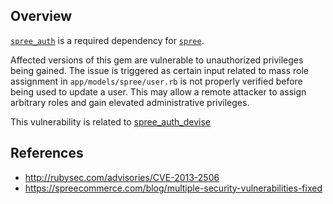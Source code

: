 ## Overview
[`spree_auth`](https://rubygems.org/gems/spree_auth) is a required dependency for [`spree`](https://rubygems.org/gems/spree).

Affected versions of this gem are vulnerable to unauthorized privileges being gained. The issue is triggered as certain input related to mass role assignment in `app/models/spree/user.rb` is not properly verified before being used to update a user. This may allow a remote attacker to assign arbitrary roles and gain elevated administrative privileges.

This vulnerability is related to [spree_auth_devise](https://snyk.io/vuln/SNYK-RUBY-SPREEAUTH-20070)

## References
- http://rubysec.com/advisories/CVE-2013-2506
- https://spreecommerce.com/blog/multiple-security-vulnerabilities-fixed
